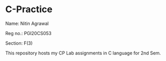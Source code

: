 # C-Practice
Name: Nitin Agrawal

Reg no.: PGI20CS053

Section: F(3)

This repository hosts my CP Lab assignments in C language for 2nd Sem.
